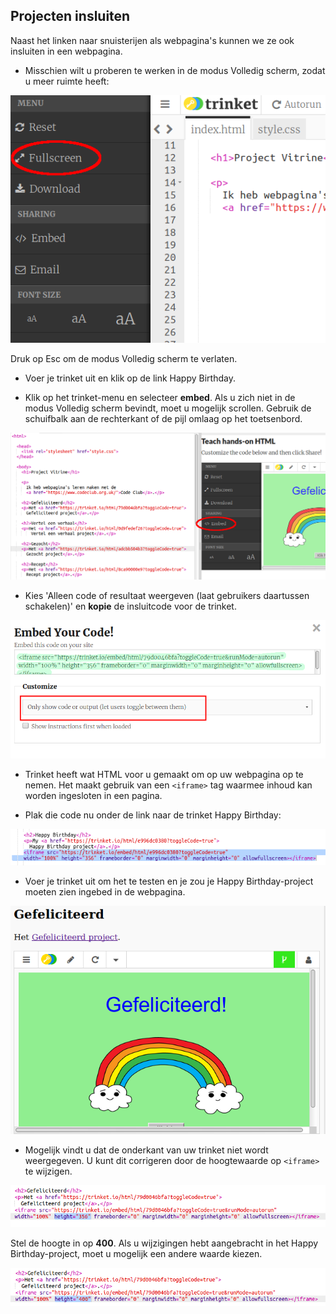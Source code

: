 ## Projecten insluiten

Naast het linken naar snuisterijen als webpagina's kunnen we ze ook insluiten in een webpagina.

+ Misschien wilt u proberen te werken in de modus Volledig scherm, zodat u meer ruimte heeft:

![screenshot](images/showcase-fullscreen.png)

Druk op Esc om de modus Volledig scherm te verlaten.

+ Voer je trinket uit en klik op de link Happy Birthday.

+ Klik op het trinket-menu en selecteer **embed**. Als u zich niet in de modus Volledig scherm bevindt, moet u mogelijk scrollen. Gebruik de schuifbalk aan de rechterkant of de pijl omlaag op het toetsenbord.

![screenshot](images/showcase-embed-code.png)

+ Kies 'Alleen code of resultaat weergeven (laat gebruikers daartussen schakelen)' en **kopie** de insluitcode voor de trinket. 

![screenshot](images/showcase-embed.png)

+ Trinket heeft wat HTML voor u gemaakt om op uw webpagina op te nemen. Het maakt gebruik van een `<iframe>` tag waarmee inhoud kan worden ingesloten in een pagina.

+ Plak die code nu onder de link naar de trinket Happy Birthday:

![screenshot](images/showcase-paste-embed.png)

+ Voer je trinket uit om het te testen en je zou je Happy Birthday-project moeten zien ingebed in de webpagina. 

![screenshot](images/showcase-embed-output.png)

+ Mogelijk vindt u dat de onderkant van uw trinket niet wordt weergegeven. U kunt dit corrigeren door de hoogtewaarde op `<iframe>` te wijzigen. 

![screenshot](images/showcase-embed-height.png)

Stel de hoogte in op **400**. Als u wijzigingen hebt aangebracht in het Happy Birthday-project, moet u mogelijk een andere waarde kiezen.

![screenshot](images/showcase-embed-fixed.png)